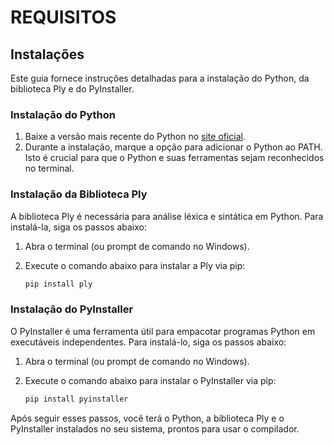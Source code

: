 # REQUISITOS

## Instalações

Este guia fornece instruções detalhadas para a instalação do Python, da biblioteca Ply e do PyInstaller.

### Instalação do Python

1. Baixe a versão mais recente do Python no [site oficial](https://www.python.org/).
2. Durante a instalação, marque a opção para adicionar o Python ao PATH. Isto é crucial para que o Python e suas ferramentas sejam reconhecidos no terminal.

### Instalação da Biblioteca Ply

A biblioteca Ply é necessária para análise léxica e sintática em Python. Para instalá-la, siga os passos abaixo:

1. Abra o terminal (ou prompt de comando no Windows).
2. Execute o comando abaixo para instalar a Ply via pip:

    ```bash
    pip install ply
    ```

### Instalação do PyInstaller

O PyInstaller é uma ferramenta útil para empacotar programas Python em executáveis independentes. Para instalá-lo, siga os passos abaixo:

1. Abra o terminal (ou prompt de comando no Windows).
2. Execute o comando abaixo para instalar o PyInstaller via pip:

    ```bash
    pip install pyinstaller
    ```

Após seguir esses passos, você terá o Python, a biblioteca Ply e o PyInstaller instalados no seu sistema, prontos para usar o compilador.
